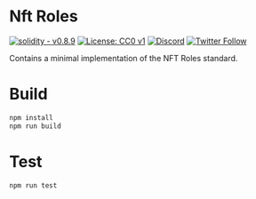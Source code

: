 # Nft Roles

<!-- Github Badge and Coverage Status will work properly when repository become public -->

<!-- [![Coverage Status](https://coveralls.io/repos/github/OriumNetwork/nft-roles/badge.svg?branch=master)](https://coveralls.io/github/OriumNetwork/nft-roles?branch=master)
![Github Badge](https://github.com/OriumNetwork/nft-roles/actions/workflows/master.yaml/badge.svg) -->

[![solidity - v0.8.9](https://img.shields.io/static/v1?label=solidity&message=v0.8.9&color=2ea44f&logo=solidity)](https://github.com/OriumNetwork)
[![License: CC0 v1](https://img.shields.io/badge/License-CC0v1-blue.svg)](https://creativecommons.org/publicdomain/zero/1.0/legalcode)
[![Discord](https://img.shields.io/discord/1009147970832322632?label=discord&logo=discord&logoColor=white)](https://discord.gg/NaNTgPK5rx)
[![Twitter Follow](https://img.shields.io/twitter/follow/oriumnetwork?label=Follow&style=social)](https://twitter.com/OriumNetwork)

Contains a minimal implementation of the NFT Roles standard.

# Build

```bash
npm install
npm run build
```

# Test

```bash
npm run test
```
